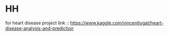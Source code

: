 # HH


for heart disease project link :: https://www.kaggle.com/vincentlugat/heart-disease-analysis-and-prediction

